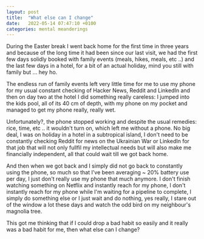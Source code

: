 ```yaml
---
layout: post
title:  "What else can I change"
date:   2022-05-14 07:47:10 +0100
categories: mental meanderings
---
```


During the Easter break I went back home for the first time in three years and because of the long time it had been since our last visit, we had the first few days solidly booked with family events (meals, hikes, meals, etc ..) and the last few days in a hotel, for a bit of an actual holiday, mind you still with family but ... hey ho.

The endless run of family events left very little time for me to use my phone for my usual constant checking of Hacker News, Reddit and LinkedIn and then on day two at the hotel I did something really careless: I jumped into the kids pool, all of its 40 cm of depth, with my phone on my pocket and managed to get my phone really, really wet.

Unfortunately?, the phone stopped working and despite the usual remedies: rice, time, etc .. it wouldn't turn on, which left me without a phone. No big deal, I was on holiday in a hotel in a subtropical island, I don't need to be constantly checking Reddit for news on the Ukrainian War or LinkedIn for that job that will not only fullfil my intellectual needs but will also make me financially independent, all that could wait till we got back home.

And then when we got back and I simply did not go back to constantly using the phone, so much so that I've been averaging ~ 20% battery use per day, I just don't really use my phone that much anymore. I don't finish watching something on Netflix and instantly reach for my phone, I don't instantly reach for my phone while I'm waiting for a pipeline to complete, I simply do something else or I just wait and do nothing, yes really, I stare out of the window a lot these days and watch the odd bird on my neighbour's magnolia tree.

This got me thinking that if I could drop a bad habit so easily and it really was a bad habit for me, then what else can I change?